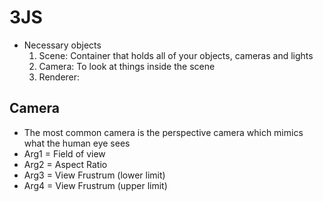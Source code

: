 # 3JS
- Necessary objects
    1. Scene: Container that holds all of your objects, cameras and lights
    2. Camera: To look at things inside the scene
    3. Renderer: 

## Camera
- The most common camera is the perspective camera which mimics what the human eye sees
- Arg1 = Field of view
- Arg2 = Aspect Ratio
- Arg3 = View Frustrum (lower limit)
- Arg4 = View Frustrum (upper limit)